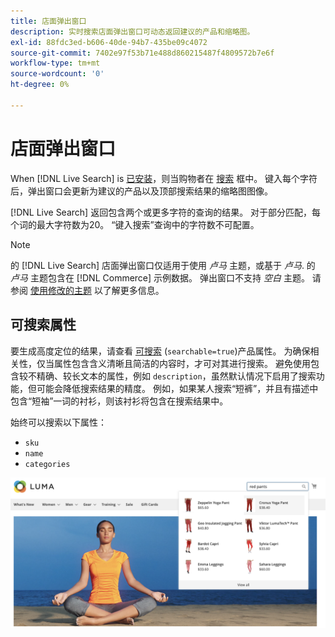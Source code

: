 ```yaml
---
title: 店面弹出窗口
description: 实时搜索店面弹出窗口可动态返回建议的产品和缩略图。
exl-id: 88fdc3ed-b606-40de-94b7-435be09c4072
source-git-commit: 7402e97f53b71e488d860215487f4809572b7e6f
workflow-type: tm+mt
source-wordcount: '0'
ht-degree: 0%

---
```


# 店面弹出窗口

When [!DNL Live Search] is [已安装](install.md)，则当购物者在 [搜索](https://docs.magento.com/user-guide/catalog/search-quick.html) 框中。 键入每个字符后，弹出窗口会更新为建议的产品以及顶部搜索结果的缩略图图像。

[!DNL Live Search] 返回包含两个或更多字符的查询的结果。 对于部分匹配，每个词的最大字符数为20。 “键入搜索”查询中的字符数不可配置。

>[!NOTE]
>
>的 [!DNL Live Search] 店面弹出窗口仅适用于使用 *卢马* 主题，或基于 *卢马*. 的 *卢马* 主题包含在 [!DNL Commerce] 示例数据。 弹出窗口不支持 *空白* 主题。 请参阅 [使用修改的主题](#working-with-modified-theme) 以了解更多信息。

## 可搜索属性

要生成高度定位的结果，请查看 [可搜索](https://docs.magento.com/user-guide/stores/attributes-product.html#storefront-properties) (`searchable=true`)产品属性。 为确保相关性，仅当属性包含含义清晰且简洁的内容时，才可对其进行搜索。 避免使用包含较不精确、较长文本的属性，例如 `description`，虽然默认情况下启用了搜索功能，但可能会降低搜索结果的精度。 例如，如果某人搜索“短裤”，并且有描述中包含“短袖”一词的衬衫，则该衬衫将包含在搜索结果中。

始终可以搜索以下属性：

* `sku`
* `name`
* `categories`

![实时搜索弹出窗口](assets/storefront-search-as-you-type.png)
